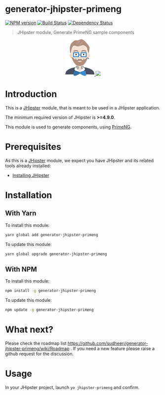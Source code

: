 # generator-jhipster-primeng
[![NPM version][npm-image]][npm-url] [![Build Status][travis-image]][travis-url]  [![Dependency Status][daviddm-image]][daviddm-url]
> JHipster module, Generate PrimeNG sample components

<div align="center">
  <a href="http://jhipster.github.io">
    <img src="https://raw.githubusercontent.com/jhipster/jhipster.github.io/master/images/logo/logo-jhipster.png">
  </a>
  <a href="https://www.primefaces.org/primeng">
    <img width=120px src="https://pbs.twimg.com/profile_images/782907169414979584/i2fYktgo.jpg">
  </a>
</div>


# Introduction

This is a [JHipster](http://jhipster.github.io/) module, that is meant to be used in a JHipster application.

The minimum required version of JHipster is **>=4.9.0**.

This module is used to generate components, using [PrimeNG](https://www.primefaces.org/primeng).


# Prerequisites

As this is a [JHipster](http://jhipster.github.io/) module, we expect you have JHipster and its related tools already installed:

- [Installing JHipster](https://jhipster.github.io/installation.html)

# Installation

## With Yarn

To install this module:

```bash
yarn global add generator-jhipster-primeng
```

To update this module:

```bash
yarn global upgrade generator-jhipster-primeng
```

## With NPM

To install this module:

```bash
npm install -g generator-jhipster-primeng
```

To update this module:

```bash
npm update -g generator-jhipster-primeng
```
# What next?
Please check the roadmap list https://github.com/sudheerj/generator-jhipster-primeng/wiki/Roadmap . If you need a new feature please raise a github request for the discussion.
# Usage

In your JHipster project, launch `yo jhipster-primeng` and confirm.

[npm-image]: https://img.shields.io/npm/v/generator-jhipster-primeng.svg
[npm-url]: https://npmjs.org/package/generator-jhipster-primeng
[travis-image]: https://travis-ci.org/sudheerj/generator-jhipster-primeng.svg?branch=master
[travis-url]: https://travis-ci.org/sudheerj/generator-jhipster-primeng
[daviddm-image]: https://david-dm.org/sudheerj/generator-jhipster-primeng.svg?theme=shields.io
[daviddm-url]: https://david-dm.org/sudheerj/generator-jhipster-module
